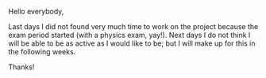 Hello everybody,

Last days I did not found very much time to work on the project because the exam period started (with a physics exam, yay!). Next days I do not think I will be able to be as active as I would like to be; but I will make up for this in the following weeks.

Thanks!
